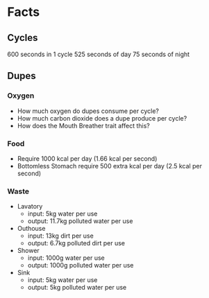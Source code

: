 # Facts

## Cycles

600 seconds in 1 cycle
525 seconds of day
75 seconds of night

## Dupes

### Oxygen

- How much oxygen do dupes consume per cycle?
- How much carbon dioxide does a dupe produce per cycle?
- How does the Mouth Breather trait affect this?

### Food

- Require 1000 kcal per day (1.66 kcal per second)
- Bottomless Stomach require 500 extra kcal per day (2.5 kcal per second)

### Waste

- Lavatory
  - input: 5kg water per use
  - output: 11.7kg polluted water per use
- Outhouse
  - input: 13kg dirt per use
  - output: 6.7kg polluted dirt per use
- Shower
  - input: 1000g water per use
  - output: 1000g polluted water per use
- Sink
  - input: 5kg water per use
  - output: 5kg polluted water per use
